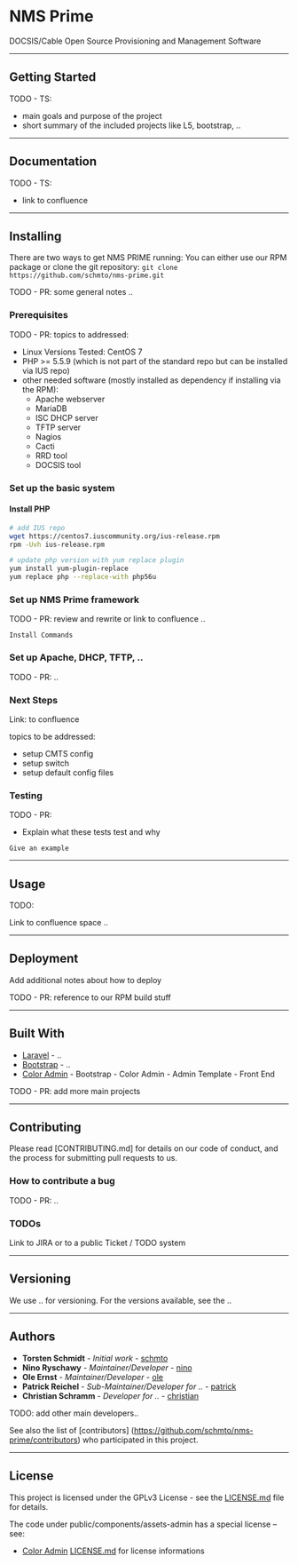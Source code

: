 # NMS Prime

DOCSIS/Cable Open Source Provisioning and Management Software

---

## Getting Started

TODO - TS:

- main goals and purpose of the project
- short summary of the included projects like L5, bootstrap, ..

---

## Documentation

TODO - TS:
- link to confluence

---

## Installing

There are two ways to get NMS PRIME running: You can either use our RPM package or clone the git repository: `git clone https://github.com/schmto/nms-prime.git`

TODO - PR: some general notes ..


### Prerequisites

TODO - PR: topics to addressed:

- Linux Versions Tested: CentOS 7
- PHP >= 5.5.9 (which is not part of the standard repo but can be installed via IUS repo)
- other needed software (mostly installed as dependency if installing via the RPM):
  * Apache webserver
  * MariaDB
  * ISC DHCP server
  * TFTP server
  * Nagios
  * Cacti
  * RRD tool
  * DOCSIS tool

### Set up the basic system

#### Install PHP

```bash
# add IUS repo
wget https://centos7.iuscommunity.org/ius-release.rpm
rpm -Uvh ius-release.rpm

# update php version with yum replace plugin
yum install yum-plugin-replace
yum replace php --replace-with php56u
```

### Set up NMS Prime framework

TODO - PR: review and rewrite or link to confluence ..

```
Install Commands
```

### Set up Apache, DHCP, TFTP, ..

TODO - PR: ..


### Next Steps

Link: to confluence

topics to be addressed:

- setup CMTS config
- setup switch
- setup default config files


### Testing

TODO - PR:

- Explain what these tests test and why

```
Give an example
```

---

## Usage

TODO:

Link to confluence space ..

---

## Deployment

Add additional notes about how to deploy

TODO - PR: reference to our RPM build stuff

---

## Built With

* [Laravel](http://..) - ..
* [Bootstrap](http://..) - ..
* [Color Admin](https://wrapbootstrap.com/theme/color-admin-admin-template-front-end-WB0N89JMK) - Bootstrap - Color Admin - Admin Template - Front End

TODO - PR: add more main projects

---

## Contributing

Please read [CONTRIBUTING.md] for details on our code of conduct, and the process for submitting pull requests to us.

### How to contribute a bug

TODO - PR: ..

### TODOs

Link to JIRA or to a public Ticket / TODO system

---

## Versioning

We use .. for versioning. For the versions available, see the ..

---

## Authors

* **Torsten Schmidt** - *Initial work* - [schmto](https://github.com/schmto)
* **Nino Ryschawy** - *Maintainer/Developer* - [nino](https://github.com/todo)
* **Ole Ernst** - *Maintainer/Developer* - [ole](https://github.com/todo)
* **Patrick Reichel** - *Sub-Maintainer/Developer for ..* - [patrick](https://github.com/todo)
* **Christian Schramm** - *Developer for ..* - [christian](https://github.com/todo)

TODO: add other main developers..

See also the list of [contributors] (https://github.com/schmto/nms-prime/contributors) who participated in this project.

---

## License

This project is licensed under the GPLv3 License - see the [LICENSE.md](LICENSE.md) file for details.

The code under public/components/assets-admin has a special license – see:
* [Color Admin](https://wrapbootstrap.com/theme/color-admin-admin-template-front-end-WB0N89JMK) [LICENSE.md](/public/components/assets-admin/LICENSE.md) for license informations
